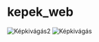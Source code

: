 # kepek_web
![Képkivágás2](https://github.com/Isti-k/kepek_web/assets/147142531/d3e46e2e-f7d2-480f-8313-2be5258136d1)
![Képkivágás](https://github.com/Isti-k/kepek_web/assets/147142531/26ee176a-c2e3-4722-8919-f68e608cbe91)
